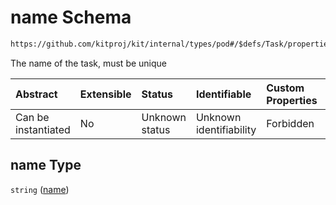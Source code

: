 # name Schema

```txt
https://github.com/kitproj/kit/internal/types/pod#/$defs/Task/properties/name
```

The name of the task, must be unique

| Abstract            | Extensible | Status         | Identifiable            | Custom Properties | Additional Properties | Access Restrictions | Defined In                                                            |
| :------------------ | :--------- | :------------- | :---------------------- | :---------------- | :-------------------- | :------------------ | :-------------------------------------------------------------------- |
| Can be instantiated | No         | Unknown status | Unknown identifiability | Forbidden         | Allowed               | none                | [pod.schema.json\*](../../out/pod.schema.json "open original schema") |

## name Type

`string` ([name](pod-defs-task-properties-name.md))
